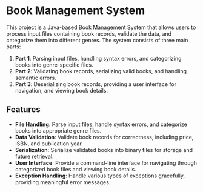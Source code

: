 # Book Management System

This project is a Java-based Book Management System that allows users to process input files containing book records, validate the data, and categorize them into different genres. The system consists of three main parts: 

1. **Part 1**: Parsing input files, handling syntax errors, and categorizing books into genre-specific files.  
2. **Part 2**: Validating book records, serializing valid books, and handling semantic errors.  
3. **Part 3**: Deserializing book records, providing a user interface for navigation, and viewing book details.  

## Features

- **File Handling**: Parse input files, handle syntax errors, and categorize books into appropriate genre files.  
- **Data Validation**: Validate book records for correctness, including price, ISBN, and publication year.  
- **Serialization**: Serialize validated books into binary files for storage and future retrieval.  
- **User Interface**: Provide a command-line interface for navigating through categorized book files and viewing book details.  
- **Exception Handling**: Handle various types of exceptions gracefully, providing meaningful error messages.  
